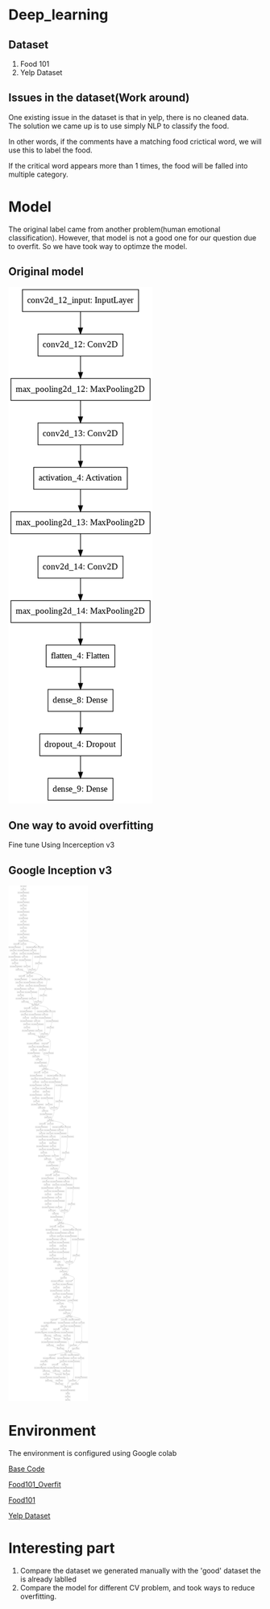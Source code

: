 # Deep_learning

## Dataset
1. Food 101
2. Yelp Dataset

## Issues in the dataset(Work around)
One existing issue in the dataset is that in yelp, there is no cleaned data. The solution we came up is to use simply NLP to classify the food.

In other words, if the comments have a matching food crictical word, we will use this to label the food.

If the critical word appears more than 1 times, the food will be falled into multiple category.

# Model 

The original label came from another problem(human emotional classification).
However, that model is not a good one for our question due to overfit. So we have took way to optimze the model.



## Original model

![](./pics/model1.png)

## One way to avoid overfitting 
 
Fine tune Using Incerception v3

## Google Inception v3

![](./pics/model2.png)


# Environment

The environment is configured using Google colab

[Base Code](https://colab.research.google.com/drive/1xIIr7XbOJLIeu_lJv2ZynoRxh4RVsS3S#scrollTo=2ZKL6nKYq0fp)

[Food101_Overfit](https://colab.research.google.com/drive/182Ljva9-keWofv6nelODcx5qlcJ_Vm-S?usp=sharing)

[Food101](https://colab.research.google.com/drive/1PpyLU6aVUKLcE0EOeXfY6cq9dmcmDpeG?usp=sharing)

[Yelp Dataset](https://colab.research.google.com/drive/1PpyLU6aVUKLcE0EOeXfY6cq9dmcmDpeG?usp=sharing)


# Interesting part
1. Compare the dataset we generated manually with the 'good' dataset the is already lablled
2. Compare the model for different CV problem, and took ways to reduce overfitting.
